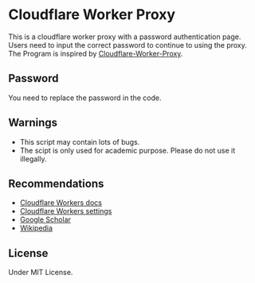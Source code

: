 # Cloudflare Worker Proxy
This is a cloudflare worker proxy with a password authentication page. Users need to input the correct password to continue to using the proxy. The Program is inspired by [Cloudflare-Worker-Proxy](https://github.com/ymyuuu/Cloudflare-Workers-Proxy).
## Password
You need to replace the password in the code.
## Warnings
- This script may contain lots of bugs.
- The scipt is only used for academic purpose. Please do not use it illegally.
## Recommendations
- [Cloudflare Workers docs](https://developers.cloudflare.com/workers)
- [Cloudflare Workers settings](https://developers.cloudflare.com/workers/platform/settings)
- [Google Scholar](https://scholar.google.com)
- [Wikipedia](https://www.wikipedia.com)
## License
Under MIT License.
